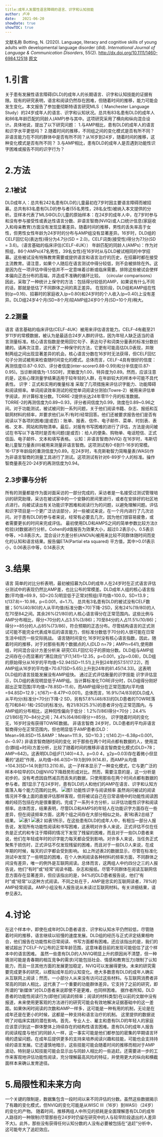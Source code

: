 ```yaml
---
title:成年人发展性语言障碍的语言、识字和认知技能
author: 卢冲
date:   2021-06-20
showDate: true 
showTOC: true  
---
```

文献名称
Botting, N. (2020). Language, literacy and cognitive skills of young adults with developmental language disorder (dld). *International Journal of Language & Communication Disorders*, 55(2).
http://dx.doi.org/10.1111/1460-6984.12518
[原文](../Source_Files/2021-06-20-LC2.pdf)
# 1.引言
关于患有发展性语言障碍(DLD)的成年人的长期语言、识字和认知技能的证据有限。现有的研究表明，语言和阅读仍然存在困难，但随着时间的推移，能力可能会发生变化。本文报告了参加曼彻斯特语言研究MLS（ Manchester Language Study）的24岁成年人的语言、识字和认知状况。总共有83名患有DLD的成年人和86名年龄匹配的同龄人(AMP)参与其中。这项研究采用了横向和纵向混合设计。具体地说，提出了以下研究问题：
1.与AMP相比，患有DLD的成年人的语言和识字水平更低吗？
2.随着时间的推移，不同组之间的变化模式是否有所不同？非语言能力在不同的群体中是否有所不同？从16岁到24岁，随着时间的推移，这种变化模式是否有所不同？
3.与AMP相比，患有DLD的成年人是否遇到功能性识字困难或报告不同的识字行为？
# 2.方法
## 2.1被试
DLD成年人：总共有242名患有DLD的儿童最初在7岁时因主要语言障碍而被招募。总共有83名患有DLD的参与者(55名男性，28名女性)被纳入本文提供的分析。亚样本代表了MLS中DLD儿童的原始样本：在24岁的成年人中，在7岁时参与和没有参与接受性或表达性语言分数、非语言智商(NVIQ)或人口统计信息(家庭收入和母亲教育)方面没有发现显著差异。随着时间的推移，男性的丢失率高于女性，但男性女性年龄为24岁时的分布与AMP组没有显著差异。16岁时，DLD组的CELF回忆句(表达性)得分为4.7分(SD = 2.0)，CELF词类(接受性)得分为7.1分(SD = 3.6)。（语言基础的临床评估(CELF-4UK））
年龄匹配的同龄人(AMPs)：作为对照组，86个AMPs(47名男性，39名女性)在16岁时从与DLD被试相同的中学招募。这些被试没有特殊教育需要或提供语言和语言治疗的历史，在招募时都在接受主流教育。请注意，如果个人随后在语言测试中得分较低，则不会被排除在外。这是因为在一项评估中得分低并不一定意味着诊断或临床需要。排除这些被试会使样本偏向正态分布的高端，并造成不准确的循环比较。 （circular comparisons）因此，采取了一种统计上保守的方法：包括得分较低的AMP，如果说有什么不同的话，那就是低估了不同群体之间的真正差异。
在现阶段，DLD组和AMP组在性别(p=0.16)、招募时的家庭收入(p=0.80)和24岁时的个人收入(p=0.40)上没有差异。DLD组24岁4个月(SD=8个月)较AMP组24岁0个月(SD=10个月)稍大。
## 2.2测量
语言
语言基础的临床评估(CELF-4UK）被用来评估语言能力。CELF-4有截至21岁11岁的常模数据，被认为是最适合24岁人群的评估，因为年轻人缺乏适当的语言测量标准。核心语言指数是使用回忆句子、表达句子和词类分量表的标准分数创建的。请再次注意，这代表了一种保守的方法，它更有可能高估DLD表现，并限制两组之间出现显著差异的机会。核心语言分数在16岁时无法获得，但CELF回忆句子分测试被用来检查随时间变化的模式。总体而言，CELF-4具有很好的信度：再测信度(0.87-0.92)、评分者信度(inter-scorer0.88-0.99)和分半信度(0.87-0.95)。当诊断阈值为-1.5SD时，灵敏度为1.00，特异度为0.89。然而，应该注意的是，这些心理测量学结果适用于较年轻的人群，在年龄较大的样本中可能不具代表性。
识字：正式和实用的衡量标准
采取了几项措施来评估识字能力、功能障碍和阅读频率。单词阅读效率测试的视觉单词阅读分测验(Towre-2）被用来评估单字阅读，并计算标准分数。TORRE-2提供长达24年零11个月的标准数据。TORRE-2的再测信度为0.89~0.93，评分者间信度为0.99，效度在0.89~0.96之间。对于功能测试，被试被问到一系列问题，关于他们阅读书籍、杂志、报纸和互联网材料的频率，并要求他们从不/有时/经常回答。他们还被要求报告他们是否有阅读以下各项的困难(是或否)：账单、报表、信件、电子邮件、菜单、时刻表、表格、文本、网站和购物清单。最后，对报有书写困难的进行了评估，方法是询问被试在书写以下各项时是否有问题(是或否)：给人的便条、购物单、电话短信、正式信函、电子邮件、文本和填写表格。
认知：非语言智商(NVIQ)
在16岁时，韦斯切勒儿童智力量表(III)被用来测量非语言智商。这项测试有0-6到11-16岁的常模。16-17岁年龄段的重测信度为0.89。在24岁时，韦克斯勒智力简略量表(WASI)作为非语言智商的测量工具进行了测试。这项测试有针对6-89岁个人的标准。操作智商量表在20-24岁的再测信度为0.94。
## 2.3步骤与分析
所有的测量都是作为面对面采访的一部分完成的，采访者是一名接受过测试管理培训的研究助理，采访在被试家中的一个安静的房间里进行，或者在安排好的社区地点进行。向被试读出有关功能识字困难和阅读行为的问题，以避免理解问题。评估和识字项目是一个更广泛访谈部分，对一些被试来说，在一个月内进行了几次访问。对于患有DLD的参与者来说，经常有必要去几次，因为他们很容易疲惫，或者需要更长的时间来完成评估。
最初使用DLD和AMPS之间的简单参数比较方法(t检验)对数据进行分析。Cohen的d值报告为效果大小，超过0.2表示小，0.5表示中等，>0.8表示大。混合设计方差分析(ANOVA)被用来比较不同群体随时间而变化的认知和语言结果。报告偏ETA(Partial eta squared) 平方值，其中>0.01表示小，0.06表示中等，0.14表示大
# 3.结果
语言
简单的对比分析表明，最初被招募为DLD的成年人在24岁时在正式语言评估分测试中的表现仍然比AMP差，也比公布的常模差。DLD成年人组的核心语言指数(平均值=69.9，SD=20.5)明显低于正常对照组(平均值=100.0，SD=13.9；t(137.8)=-10.98，p<0.001，d=1.7)。
总共有3名患有DLD的被试没有CELF数据；50%(40/80)的人从平均值(标准分数<70)下降-2SD，另有24%(19/80)的人在70至84之间。其余26%(21/80)的人核心语言得分在正常范围内。这些比例与AMP分布相比，得分<70分的人占3.5%(3/86)；70至84分的人占11.5%(10/86)；得分>=85分的人占85%(73/86)，符合预期的正态分布。尽管结构语言的正式测试可能不能完全代表成年后的语言能力，但标准分数低于70分的人很可能在日常生活中经历一些交际挑战。
语言随时间变化
16岁时没有核心语言指数，因此，随着时间的推移，对于对那些有两个数据点的人(DLD n=79；AMPn=641),使用群组，时间混合设计方差分析来  研究CELF回忆句子的原始分数。DLD组与AMP组之间存在小而显著的“滞后效应”(F(1,141)=12.35，p=0.001，χ2p=0.08)，DLD组的原始得分从16岁的平均值=52.94(SD=11.51)上升到24年的57.51(17.22)，而AMP组从16岁的平均值=70.67(SD=5.65)上升到24年的81.45(14.33)。这表明DLD组的语言技能发展没有AMP组快。
通过正式评估衡量的识字技能
识字评估显示，DLD组的表现明显低于AMP组。当计算标准化TORE评分时，DLD组得分刚好超出正常范围(平均值=78.8SD=11.6)，而AMP组得分在正常范围内(平均值=94.8SD=12.9；t(167)=-8.47P<0.001)。总体而言，16.9%(14/83)的DLD成人从平均分(标准分<70分)下降-2 SD，另有57.8%(48/83)的DLD患者的TOWRE落在70和84(-1和-2SD)的标准分。有21/83(25.3%)的患者评分在正常范围内。与AMP组的分布相比，这种阳性偏向于低分：1.2%(1/86)得分<70分；24.4%(21/86)在70~84分之间；74.4%(64/86)得分>=85分。
识字随着时间的变化
无，16岁时没有获得TOWRE数据。
非语言智商
24岁时，DLD患者的平均非语言智商得分在正常范围内，但也明显低于AMP患者(DLD：Mean=98.8SD=15.8AMP：Mean=111.9，SD=10.3；t(140.2)=-6.38p<0.001，d=-0.97.)
非语言智商随时间的变化
对于那些在两个时间点都有数据的人，使用混合(群组×时间)方差分析，比较了随着时间的推移非语言智商变化模式(DLD=78；AMP=642)。这表明DLD组(F(1,140)=4.3，p=0.0 4，χ2p=0.03)存在着微小但显著的“追赶”作用，从均值=86.4(SD=19.1)到99.9(14.8)，而AMP从均值=104.3(SD=14.9)到113.2(10.8)。这一子样本显示了一种变化模式，它与更广泛的样本中较早的DLD组NVIQ下降趋势形成对比。然而，需要注意的是，这一分析是初步的，没有考虑因自然减员而丢失的数据，只使用那些在两个时间点都有数据的参与者。图1显示了在24岁时，患有DLD的人和他们的AMP在语言、识字和认知方面落入每个能力范围的比例。
![图1](../Supporting_Information/2021-06-20-LC2-Fig1.png)
功能性识字与阅读频率
虽然询问被试的阅读情况并不像上面的直接评估那样客观，但将被试自己在日常语境中的功能性阅读困难的经历包括在内是很重要的。完成了一系列卡方分析，以评估功能性识字和阅读频率。总体而言，结果表明，尽管DLD和AMPS的年轻人在功能识字方面存在一些差异，但在阅读频率方面，这两个组之间存在大部分相似之处。表1和表2总结了结果。
![表1](../Supporting_Information/2021-06-20-LC2-Table1.png)
![表2](../Supporting_Information/2021-06-20-LC2-Table2.png)
如表1所示，在这些患有DLD的成年人中，有相当一部分人报告说，发现所有功能性阅读和书写困难，这表明对许多人来说，正式评估不仅在任务是正式的和专注于障碍的情况下发现了残留的困难，而且对于一些DLD患者来说，他们在年轻成年时的识字能力每天都会受到影响。对许多人来说，当任务正式聚焦于损伤时，正式评估不仅发现残留的困难，而且对于一些DLD人来说，在成年期的时候，每天的识字都会受到影响。
如上所述表2的数据显示，尽管在标准化测试中发现了一些明显的困难，在个人休闲阅读各种材料的频率方面，不同群体之间没有差异，唯一的例外是互联网阅读。总体而言，这两组人中约四分之三的人报告说，他们“有时”或“经常”阅读书籍、杂志和报纸。尽管不同群体在阅读互联网信息方面存在显著差异，但应该指出的是，94%的DLD患者报告说，他们“有时”或“经常”以这种方式阅读。不同之处在于，AMP是忠实的互联网读者，78%的AMP经常阅读。AMP小组没有人报告说从未读过互联网材料。有关详细结果，请参见表2。
# 4.讨论
在这个样本中，即使在成年时DLD患者语言、识字和认知水平仍然较低，尽管随着时间的推移，语言继续以较慢的速度发展。DLD组的经历与正式评定结果相吻合，他们报告在功能性和日常阅读、书写方面都有困难。还应该指出的是，我们的被试超出了CELF-IV公布的正常年龄范围，这意味着目前的发现可能低估了这个样本中的语言困难。
虽然一些患有DLD的人NVIQ明显上升的原因尚不清楚，但一种猜测可能是青春期的相互竞争的需求(可能包括社会、情感和教育压力)限制了认知能力，而且一旦其他方面的发展更加稳定，NVIQ可以发展得更快。未来的研究需要完成更多的研究，以模拟成年后的认知变化。绝大多数患有DLD的成年人确实从互联网上阅读；然而，一小部分人从来没有访问过这些材料。与互联网消费者非常高的同龄人相比，这代表了一个重要的功能群体差异。它支持了之前的研究，即所谓的“新媒体”对DLD患者来说即使不是更难，也同样困难。
据作者所知，DLD患者的功能性阅读行为(即他们阅读的频率；阅读的材料类型)在以前的文献中没有报道，未来使用更客观的方法进行的研究可能会有效地解决证据基础中的这一差距。如果休闲时阅读的次数和AMP一样多，这可能是一种有用的机制，无论是在成年还是在更小的时候，这都是一种支持和语言治疗的机制。
这里提供的数据说明了对临床实践的潜在影响。首先，专业人士、雇主和患有DLD的年轻人的家庭应该意识到这一群体整体上持续存在的结构性语言困难。患有DLD的成年人报告的阅读程度与他们的同龄人一样，这一事实可能是他们都参加的密集的早期语言环境的遗留问题。在成年后提供更多的支持来培养阅读兴趣和技能，可能也会支持持续的语言发展。它还谨慎地暗示，这些技能可能会随着时间的推移而相对于AMP波动，特别是认知技能可能会显示出与同龄人相比的一些追赶。还需要进一步的工作来客观地评估功能性阅读，充分理解最高风险的特征，并使用更大的纵向和横截面样本来确认发育途径。
# 5.局限性和未来方向
一个关键的限制是，数据集包含一段时间以来不同评估的分数。虽然这些数据揭示了有趣的变化模式，但NVIQ的变化可能是从WISC III（16岁）到WASI）（24岁）的变化的产物。
随着时间，推移两组人中所见的损耗是全面理解患有DLD的成年人路径的一种限制(尽管那些在24岁时仍留在研究中的人与较早阶段退出的人差异不大)。此外，那些没有获得任何认知分数的人没有必要被包括在“追赶”分析中，这可能夸大了追赶效应。

